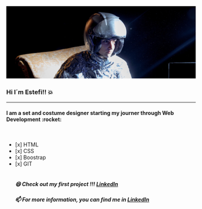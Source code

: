 <img src="https://github.com/EstefiBonessa/EstefiBonessa/blob/master/banner.jpg?raw=true" alt="Banner about Estefi">

### Hi  I´m Estefi!!  :boom:


<hr/>
<div>
  <h4> I am a set and costume designer starting my journer through Web Development :rocket:</h4>
  <br/>
      <ul>
        <li> [x] HTML </li>
        <li> [x] CSS </li>
        <li> [x] Boostrap </li>
        <li> [x] GIT </li>
        
<br/>

<h5> 😄  Check out my first project !!! <a href="https://www.linkedin.com/in/estefania-bonessa-67188293/">LinkedIn</a></h5>
<h5> 📫  For more information, you can find me in <a href="https://www.linkedin.com/in/estefania-bonessa-67188293/">LinkedIn</a></h5>



<!--
**EstefiBonessa/EstefiBonessa** is a ✨ _special_ ✨ repository because its `README.md` (this file) appears on your GitHub profile.

Here are some ideas to get you started:

- 🔭 I’m currently working on ...
- 🌱 I’m currently learning ...
- 👯 I’m looking to collaborate on ...
- 🤔 I’m looking for help with ...
- 💬 Ask me about ...
- 📫 How to reach me: ...
- 😄 Pronouns: ...
- ⚡ Fun fact: ...
-->
